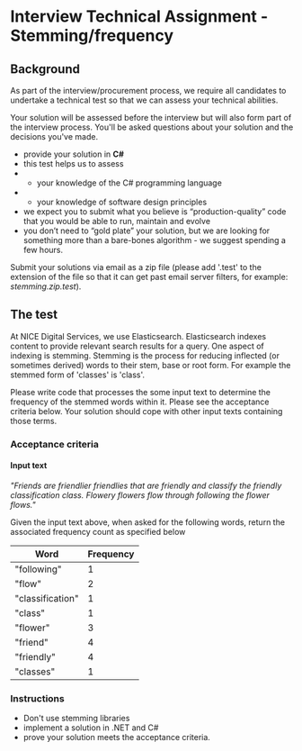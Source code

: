 # Interview Technical Assignment - Stemming/frequency

## Background

As part of the interview/procurement process, we require all candidates to undertake a technical test so that we can assess your technical abilities.

Your solution will be assessed before the interview but will also form part of the interview process. You'll be asked questions about your solution and the decisions you've made.

- provide your solution in **C#**
- this test helps us to assess
- - your knowledge of the C# programming language
- - your knowledge of software design principles
- we expect you to submit what you believe is “production-quality” code that you would be able to run, maintain and evolve
- you don’t need to “gold plate” your solution, but we are looking for something more than a bare-bones algorithm - we suggest spending a few hours.

Submit your solutions via email as a zip file (please add '.test' to the extension of the file so that it can get past email server filters, for example: *stemming.zip.test*).

## The test

At NICE Digital Services, we use Elasticsearch. Elasticsearch indexes content to provide relevant search results for a query. One aspect of indexing is stemming. Stemming is the process for reducing inflected (or sometimes derived) words to their stem, base or root form. For example the stemmed form of 'classes' is 'class'.

Please write code that processes the some input text to determine the frequency of the stemmed words within it.  Please see the acceptance criteria below. Your solution should cope with other input texts containing those terms.


### Acceptance criteria

#### Input text

*"Friends are friendlier friendlies that are friendly and classify the friendly classification class. Flowery flowers flow through following the flower flows."*

Given the input text above, when asked for the following words, return the associated frequency count as specified below

| Word             | Frequency |
|------------------|---------- |
| "following"      | 1         |
| "flow"           | 2         |
| "classification" | 1         |
| "class"          | 1         |
| "flower"         | 3         |
| "friend"         | 4         |
| "friendly"       | 4         |
| "classes"        | 1         |

### Instructions

- Don't use stemming libraries
- implement a solution in .NET and C#
- prove your solution meets the acceptance criteria.
